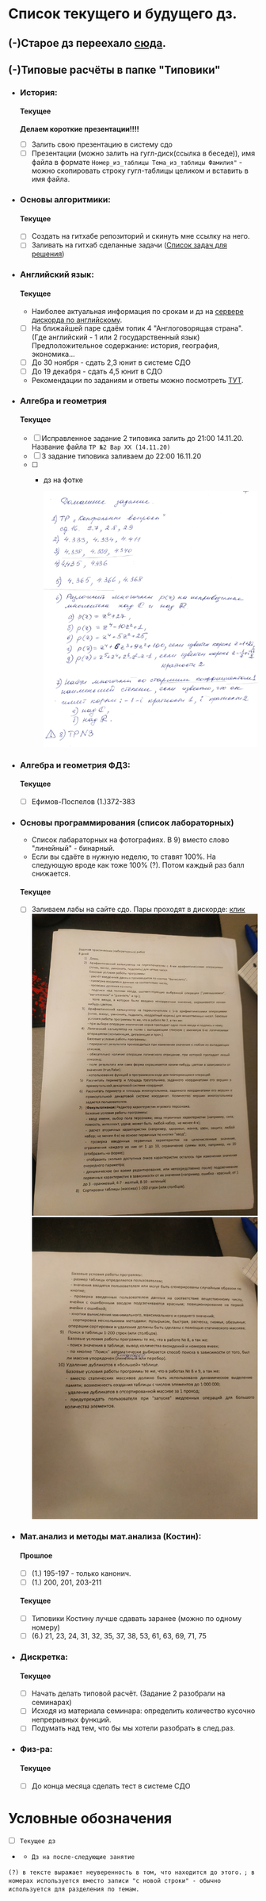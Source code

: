 # Список текущего и будущего дз.
## __(-)Старое дз переехало [сюда](архив_дз.md).__
## __(-)Типовые расчёты в папке "Типовики"__

- ### История:
    #### Текущее
    **Делаем короткие презентации!!!!**
    - [ ] Залить свою презентацию в систему сдо
	- [ ] Презентации (можно залить на гугл-диск(ссылка в беседе)), имя файла в формате `Номер_из_таблицы Тема_из_таблицы Фамилия"` - можно скопировать строку гугл-таблицы целиком и вставить в имя файла.

- ### Основы алгоритмики:
    #### Текущее
    - [ ] Создать на гитхабе репозиторий и скинуть мне ссылку на него.
	- [ ] Заливать на гитхаб сделанные задачи ([Cписок задач для решения](https://github.com/Vibof/ProgrammingManual))

- ### Английский язык:
    #### Текущее
    - Наиболее актуальная информация по срокам и дз на [сервере дискорда по английскому](https://discord.gg/TcrMg4xMmK). 
    - [ ] На ближайшей паре сдаём топик 4 "Англоговорящая страна". (Где английский - 1 или 2 государственный язык) Предположительное содержание: история, география, экономика...
    - [ ] До 30 ноября - сдать 2,3 юнит в системе СДО
    - [ ] До 19 декабря - сдать 4,5 юнит в СДО
    - Рекомендации по заданиям и ответы можно посмотреть [ТУТ](дистанционный_английский.md).
         

- ### Алгебра и геометрия 
    #### Текущее
    - [ ] Исправленное задание 2 типовика залить до 21:00 14.11.20. Название файла `ТР №2 Вар XX (14.11.20)`
    - [ ] 3 задание типовика заливаем до 22:00 16.11.20
    - [ ] + дз на фотке

        ![линал](/Ресурсы/Изображения/линал3.jpg)

- ### Алгебра и геометрия ФДЗ:
    #### Текущее
    - [ ] Ефимов-Поспелов (1.)372-383
	
- ### Основы программирования (список лабораторных)
    - Список лабараторных на фотографиях. В 9) вместо слово "линейный" - бинарный.  
    - Если вы сдаёте в нужную неделю, то ставят 100%. На следующую вроде как тоже 100% (?). Потом каждый раз балл снижается.
    
    #### Текущее
    - [ ] Заливаем лабы на сайте сдо. Пары проходят в дискорде: [клик](https://discord.gg/jq4njxPzWV)
        ![лабы](/Ресурсы/Изображения/основы_программирования1.jpg)
        ![лабы](/Ресурсы/Изображения/основы_программирования2.jpg)
	
- ### Мат.анализ и методы мат.анализа (Костин):
    #### Прошлое
    - [ ] (1.) 195-197 - только канонич.
    - [ ] (1.) 200, 201, 203-211
    #### Текущее
    - [ ] Типовики Костину лучше сдавать заранее (можно по одному номеру)
    - [ ] (6.) 21, 23, 24, 31, 32, 35, 37, 38, 53, 61, 63, 69, 71, 75
- ### Дискретка:
    #### Текущее
    - [ ] Начать делать типовой расчёт. (Задание 2 разобрали на семинарах)
    - [ ] Исходя из материала семинара: определить количество кусочно непрерывных функций. 
    - [ ] Подумать над тем, что бы мы хотели разобрать в след.раз.
- ### Физ-ра:
    #### Текущее
    - [ ] До конца месяца сделать тест в системе СДО
    
# Условные обозначения
- [ ] `Текущее дз`
- - `Дз на после-следующие занятие`

`(?) в тексте выражает неуверенность в том, что находится до этого.`
`; в номерах используется вместо записи "с новой строки" - обычно используется для разделения по темам. `